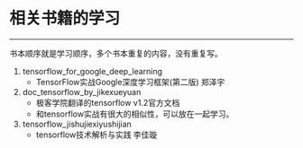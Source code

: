 # 相关书籍的学习
---
书本顺序就是学习顺序，多个书本重复的内容，没有重复写。
1. tensorflow_for_google_deep_learning
    - TensorFlow实战Google深度学习框架(第二版) 郑泽宇
2. doc_tensorflow_by_jikexueyuan
    - 极客学院翻译的tensorflow v1.2官方文档
    - 和tensorflow实战有很大的相似性，可以放在一起学习。 
3. tensorflow_jishujiexiyushijian
    - tensorflow技术解析与实践 李佳璇